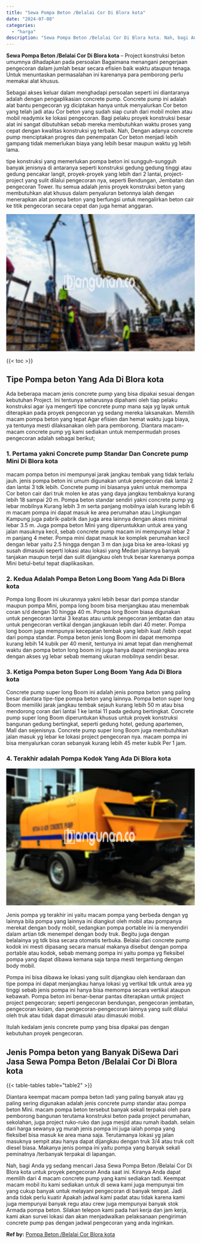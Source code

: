 ```yaml
---
title: "Sewa Pompa Beton /Belalai Cor Di Blora kota"
date: "2024-07-08"
categories: 
  - "harga"
description: "Sewa Pompa Beton /Belalai Cor Di Blora kota. Nah, bagi Anda yg sedang mencari Jasa Sewa Pompa Beton /Belalai Cor Di Blora kota untuk proyek pengecoran Anda s..."
---
```


**Sewa Pompa Beton /Belalai Cor Di Blora kota** – Project konstruksi beton umumnya dihadapkan pada persoalan Bagaimana menangani pengerjaan pengecoran dalam jumlah besar secara efisien baik waktu ataupun tenaga. Untuk menuntaskan permasalahan ini karenanya para pemborong perlu memakai alat khusus.

Sebagai akses keluar dalam menghadapi persoalan seperti ini diantaranya adalah dengan pengaplikasian concrete pump. Concrete pump ini adalah alat bantu pengecoran yg diciptakan hanya untuk menyalurkan Cor beton yang telah jadi atau Cor beton yang sudah siap curah dari mobil molen atau mobil readymix ke lokasi pengecoran. Bagi pelaku proyek konstruksi besar alat ini sangat dibutuhkan sebab mereka membutuhkan waktu proses yang cepat dengan kwalitas konstruksi yg terbaik. Nah, Dengan adanya concrete pump menciptakan progres dan penempatan Cor beton menjadi lebih gampang tidak memerlukan biaya yang lebih besar maupun waktu yg lebih lama.

tipe konstruksi yang memerlukan pompa beton ini sungguh-sungguh banyak jenisnya di antaranya seperti konstruksi gedung gedung tinggi atau gedung pencakar langit, proyek-proyek yang lebih dari 2 lantai, project-project yang sulit dilalui pengecoran nya, seperti Bendungan, Jembatan dan pengecoran Tower. Itu semua adalah jenis proyek konstruksi beton yang membutuhkan alat khusus dalam penyaluran betonnya ialah dengan menerapkan alat pompa beton yang berfungsi untuk mengalirkan beton cair ke titik pengecoran secara cepat dan juga hemat anggaran.

![Sewa Pompa Beton /Belalai Cor Di Blora kota](/images/sewa-concrete-pump-35.png)

{{< toc >}}

## Tipe Pompa beton Yang Ada Di Blora kota

Ada beberapa macam jenis concrete pump yang bisa dipakai sesuai dengan kebutuhan Project. Ini tentunya seharusnya dipahami oleh tiap pelaku konstruksi agar iya mengerti tipe concrete pump mana saja yg layak untuk diterapkan pada proyek pengecoran yg sedang mereka laksanakan. Memilih macam pompa beton yang tepat Agar efisien dan hemat waktu juga biaya, ya tentunya mesti dilaksanakan oleh para pemborong. Diantara macam-macam concrete pump yg kami sediakan untuk mempermudah proses pengecoran adalah sebagai berikut;

### 1\. Pertama yakni Concrete pump Standar Dan Concrete pump Mini Di Blora kota

macam pompa beton ini mempunyai jarak jangkau tembak yang tidak terlalu jauh. jenis pompa beton ini umum digunakan untuk pengecoran dak lantai 2 dan lantai 3 tdk lebih. Concrete pump ini biasanya yakni untuk memompa Cor beton cair dari truk molen ke atas yang daya jangkau tembaknya kurang lebih 18 sampai 20 m. Pompa beton standar sendiri yakni concrete pump yg lebar mobilnya Kurang lebih 3 m serta panjang mobilnya ialah kurang lebih 6 m macam pompa ini dapat masuk ke area perumahan atau Lingkungan Kampung juga pabrik-pabrik dan juga area lainnya dengan akses minimal lebar 3.5 m. Juga pompa beton Mini yang diperuntukkan untuk area yang jalan masuknya kecil, sebab concrete pump macam ini mempunyai lebar 2 m panjang 4 meter. Pompa mini dapat masuk ke komplek perumahan kecil dengan lebar yaitu 2.5 hingga dengan 3 m dan juga bisa ke area-lokasi yg susah dimasuki seperti lokasi atau lokasi yang Medan jalannya banyak tanjakan maupun terjal dan sulit dijangkau oleh truk besar karenanya pompa Mini betul-betul tepat diaplikasikan.

### 2\. Kedua Adalah Pompa Beton Long Boom Yang Ada Di Blora kota

Pompa long Boom ini ukurannya yakni lebih besar dari pompa standar maupun pompa Mini, pompa long boom bisa menjangkau atau menembak coran s/d dengan 30 hingga 40 m. Pompa long Boom biasa digunakan untuk pengecoran lantai 3 keatas atau untuk pengecoran jembatan dan atau untuk pengecoran vertikal dengan jangkauan lebih dari 40 meter. Pompa long boom juga mempunyai kecepatan tembak yang lebih kuat /lebih cepat dari pompa standar. Pompa beton jenis long Boom ini dapat memompa kurang lebih 14 kubik per 40 menit, tentunya ini amat tepat dan menghemat waktu dan pompa beton long boom ini juga hanya dapat menjangkau area dengan akses yg lebar sebab memang ukuran mobilnya sendiri besar.

### 3\. Ketiga Pompa beton Super Long Boom Yang Ada Di Blora kota

Concrete pump super long Boom ini adalah jenis pompa beton yang paling besar diantara tipe-tipe pompa beton yang lainnya. Pompa beton super long Boom memiliki jarak jangkau tembak sejauh kurang lebih 50 m atau bisa mendorong coran dari lantai 1 ke lantai 11 pada gedung bertingkat. Concrete pump super long Boom diperuntukan khusus untuk proyek konstruksi bangunan gedung bertingkat, seperti gedung hotel, gedung apartemen, Mall dan sejenisnya. Concrete pump super long Boom juga membutuhkan jalan masuk yg lebar ke lokasi project pengecoran nya. macam pompa ini bisa menyalurkan coran sebanyak kurang lebih 45 meter kubik Per 1 jam.

### 4\. Terakhir adalah Pompa Kodok Yang Ada Di Blora kota

![Sewa Pompa Beton /Belalai Cor Di Blora kota](/images/sewa-concrete-pump-08.png)

Jenis pompa yg terakhir ini yaitu macam pompa yang berbeda dengan yg lainnya bila pompa yang lainnya ini diangkut oleh mobil atau pompanya merekat dengan body mobil, sedangkan pompa portable ini ia menyendiri dalam artian tdk menempel dengan body truk. Begitu juga dengan belalainya yg tdk bisa secara otomatis terbuka. Belalai dari concrete pump kodok ini mesti dipasang secara manual makanya disebut dengan pompa portable atau kodok, sebab memang pompa ini yaitu pompa yg fleksibel pompa yang dapat dibawa kemana saja tanpa mesti tergantung dengan body mobil.

Pompa ini bisa dibawa ke lokasi yang sulit dijangkau oleh kendaraan dan tipe pompa ini dapat menjangkau hanya lokasi yg vertikal tdk untuk area yg tinggi sebab jenis pompa ini hanya bisa memompa secara vertikal ataupun kebawah. Pompa beton ini benar-benar pantas diterapkan untuk project project pengecoran; seperti pengecoran bendungan, pengecoran jembatan, pengecoran kolam, dan pengecoran-pengecoran lainnya yang sulit dilalui oleh truk atau tidak dapat dimasuki atau dimasuki mobil.

Itulah kedalam jenis concrete pump yang bisa dipakai pas dengan kebutuhan proyek pengecoran.

## Jenis Pompa beton yang Banyak DiSewa Dari Jasa Sewa Pompa Beton /Belalai Cor Di Blora kota

{{< table-tables table="table2" >}}

Diantara keempat macam pompa beton tadi yang paling banyak atau yg paling sering digunakan adalah jenis concrete pump standar atau pompa beton Mini. macam pompa beton tersebut banyak sekali terpakai oleh para pemborong bangunan terutama konstruksi beton pada project perumahan, sekolahan, juga project ruko-ruko dan juga mesjid atau rumah ibadah. selain dari harga sewanya yg murah jenis pompa ini juga ialah pompa yang fleksibel bisa masuk ke area mana saja. Terutamanya lokasi yg jalan masuknya sempit atau hanya dapat dijangkau dengan truk 3/4 atau truk colt diesel biasa. Makanya jenis pompa ini yaitu pompa yang banyak sekali peminatnya /terbanyak terpakai di lapangan.

Nah, bagi Anda yg sedang mencari Jasa Sewa Pompa Beton /Belalai Cor Di Blora kota untuk proyek pengecoran Anda saat ini. Kiranya Anda dapat memilih dari 4 macam concrete pump yang kami sediakan tadi. Keempat macam mobil itu kami sediakan untuk di sewa kami juga mempunyai tim yang cukup banyak untuk melayani pengecoran di banyak tempat. Jadi anda tidak perlu kuatir Apakah jadwal kami padat atau tidak karena kami juga mempunyai banyak regu atau crew juga mempunyai banyak stok Armada pompa beton. Silakan telepon kami pada hari kerja dan jam kerja, kami akan survei lokasi dan akan menjadwalkan pelaksanaan pengiriman concrete pump pas dengan jadwal pengecoran yang anda inginkan.

**Ref by:** [Pompa Beton /Belalai Cor Blora kota](https://id.wikipedia.org/wiki/Pompa)
